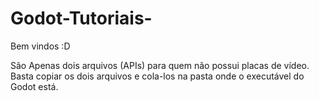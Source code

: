 # Godot-Tutoriais-
Bem vindos :D

São Apenas dois arquivos (APIs) para quem não possui placas de vídeo. Basta copiar os dois arquivos e cola-los na pasta onde o executável do Godot está. 
